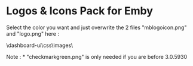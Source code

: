 # Logos & Icons Pack for Emby

Select the color you want and just overwrite the 2 files "mblogoicon.png" and "logo.png" here :

\dashboard-ui\css\images\

Note : * "checkmarkgreen.png" is only needed if you are before 3.0.5930

